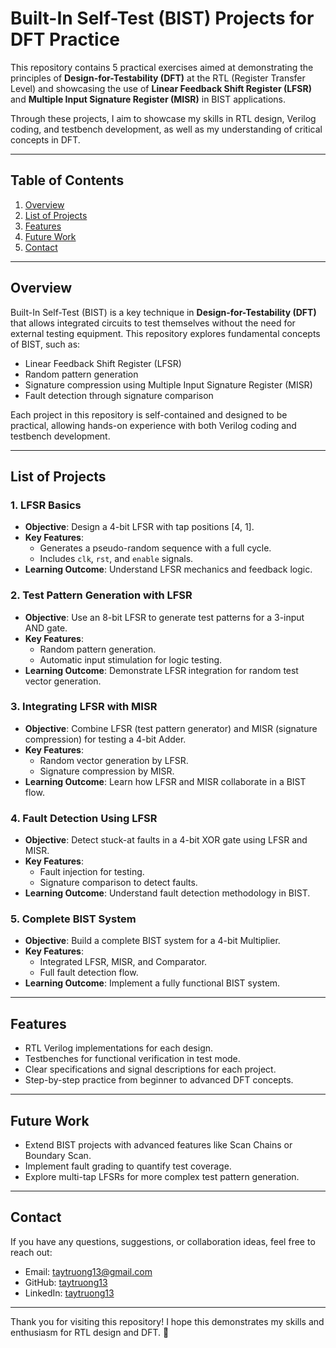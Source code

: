 # Built-In Self-Test (BIST) Projects for DFT Practice

This repository contains 5 practical exercises aimed at demonstrating the principles of **Design-for-Testability (DFT)** at the RTL (Register Transfer Level) and showcasing the use of **Linear Feedback Shift Register (LFSR)** and **Multiple Input Signature Register (MISR)** in BIST applications.

Through these projects, I aim to showcase my skills in RTL design, Verilog coding, and testbench development, as well as my understanding of critical concepts in DFT.

---

## Table of Contents

1. [Overview](#overview)
2. [List of Projects](#list_projects)
3. [Features](#features)
4. [Future Work](#future_work)
5. [Contact](#contact)

---
<a name="overview"></a>
## Overview

Built-In Self-Test (BIST) is a key technique in **Design-for-Testability (DFT)** that allows integrated circuits to test themselves without the need for external testing equipment. This repository explores fundamental concepts of BIST, such as:

- Linear Feedback Shift Register (LFSR)
- Random pattern generation
- Signature compression using Multiple Input Signature Register (MISR)
- Fault detection through signature comparison

Each project in this repository is self-contained and designed to be practical, allowing hands-on experience with both Verilog coding and testbench development.

---
<a name="list_projects"></a>
## List of Projects

### 1. LFSR Basics
- **Objective**: Design a 4-bit LFSR with tap positions [4, 1].
- **Key Features**: 
  - Generates a pseudo-random sequence with a full cycle.
  - Includes `clk`, `rst`, and `enable` signals.
- **Learning Outcome**: Understand LFSR mechanics and feedback logic.

### 2. Test Pattern Generation with LFSR
- **Objective**: Use an 8-bit LFSR to generate test patterns for a 3-input AND gate.
- **Key Features**: 
  - Random pattern generation.
  - Automatic input stimulation for logic testing.
- **Learning Outcome**: Demonstrate LFSR integration for random test vector generation.

### 3. Integrating LFSR with MISR
- **Objective**: Combine LFSR (test pattern generator) and MISR (signature compression) for testing a 4-bit Adder.
- **Key Features**: 
  - Random vector generation by LFSR.
  - Signature compression by MISR.
- **Learning Outcome**: Learn how LFSR and MISR collaborate in a BIST flow.

### 4. Fault Detection Using LFSR
- **Objective**: Detect stuck-at faults in a 4-bit XOR gate using LFSR and MISR.
- **Key Features**: 
  - Fault injection for testing.
  - Signature comparison to detect faults.
- **Learning Outcome**: Understand fault detection methodology in BIST.

### 5. Complete BIST System
- **Objective**: Build a complete BIST system for a 4-bit Multiplier.
- **Key Features**: 
  - Integrated LFSR, MISR, and Comparator.
  - Full fault detection flow.
- **Learning Outcome**: Implement a fully functional BIST system.

---

<a name="features"></a>
## Features
- RTL Verilog implementations for each design.
- Testbenches for functional verification in test mode.
- Clear specifications and signal descriptions for each project.
- Step-by-step practice from beginner to advanced DFT concepts.
---

<a name="future_work"></a>
## Future Work
- Extend BIST projects with advanced features like Scan Chains or Boundary Scan.
- Implement fault grading to quantify test coverage.
- Explore multi-tap LFSRs for more complex test pattern generation.

---
<a name="contact"></a>
## Contact
If you have any questions, suggestions, or collaboration ideas, feel free to reach out:

- Email: taytruong13@gmail.com
- GitHub: [taytruong13](github.com/taytruong13)
- LinkedIn: [taytruong13](linkedin.com/taytruong13)

---
Thank you for visiting this repository! I hope this demonstrates my skills and enthusiasm for RTL design and DFT. 🚀
